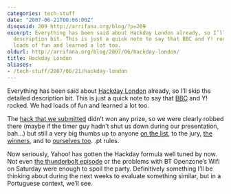 ```yaml
---
categories: tech-stuff
date: "2007-06-21T00:06:00Z"
disqusid: 209 http://arrifana.org/blog/?p=209
excerpt: Everything has been said about Hackday London already, so I’ll skip the detailed
  description bit. This is just a quick note to say that BBC and Y! rocked. We had
  loads of fun and learned a lot too.
oldurl: http://arrifana.org/blog/2007/06/hackday-london/
title: Hackday London
aliases:
- /tech-stuff/2007/06/21/hackday-london
---
```


Everything has been said about [Hackday London][1] already, so I’ll skip the detailed description bit. This is just a quick note to say that [BBC][2] and Y! rocked. We had loads of fun and learned a lot too.

The [hack that we submitted][3] didn’t won any prize, so we were clearly robbed there (maybe if the timer guy hadn’t shut us down during our presentation, bah…) but still a very big thumbs up to anyone [on the list][4], to the jury, [the winners][5], and to [ourselves too][6]. .pt rules.

Now seriously, Yahoo! has gotten the Hackday formula well tuned by now. Not even [the thunderbolt episode][7] or the problems with BT Openzone’s Wifi on Saturday were enough to spoil the party. Definitively something I’ll be thinking about during the next weeks to evaluate something similar, but in a Portuguese context, we’ll see.


[1]: http://hackdaylondon07.backnetwork.com/
[2]: http://www.bbc.co.uk/
[3]: http://hackday.sig9.net/
[4]: http://icant.co.uk/webstandardsforbusiness/pmwiki.php/main/HackDay
[5]: http://developer.yahoo.net/hackday/2007/06/the_hack_day_london_winners_li.html
[6]: http://www.flickr.com/photos/37354253/564494434
[7]: http://videos.sapo.pt/mcWBdjEBSYl5SDTCVEUm